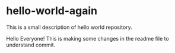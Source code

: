 # hello-world-again
This is a small description of hello world repository.

Hello Everyone!
This is making some changes in the readme file to understand commit.
